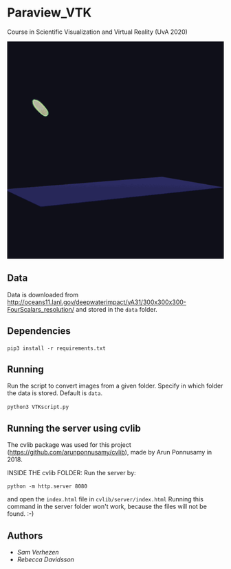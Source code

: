 # Paraview_VTK
Course in Scientific Visualization and Virtual Reality (UvA 2020)

![](volume.gif)

## Data
Data is downloaded from http://oceans11.lanl.gov/deepwaterimpact/yA31/300x300x300-FourScalars_resolution/ and stored in the ```data``` folder.

## Dependencies
```pip3 install -r requirements.txt```

## Running
Run the script to convert images from a given folder.
Specify in which folder the data is stored. Default is ```data```.


```python3 VTKscript.py```

## Running the server using cvlib
The cvlib package was used for this project (https://github.com/arunponnusamy/cvlib), made by Arun Ponnusamy in 2018.

INSIDE THE cvlib FOLDER: Run the server by:
```
python -m http.server 8080
```
and open the ```index.html``` file in ```cvlib/server/index.html```
Running this command in the server folder won't work, because the files will not be found. :-)



## Authors
* *Sam Verhezen*
* *Rebecca Davidsson*
